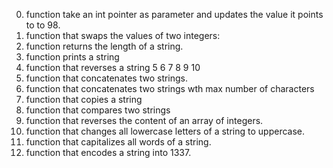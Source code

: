 0. function take an int pointer as parameter and updates the value it points to to 98.
1. function that swaps the values of two integers:
2. function returns the length of a string.
3. function prints a string
4. function that reverses a string
5
6
7
8
9
10
0. function that concatenates two strings.
1. function that concatenates two strings wth max number of characters
2. function that copies a string
3. function that compares two strings
4. function that reverses the content of an array of integers.
5. function that changes all lowercase letters of a string to uppercase.
6. function that capitalizes all words of a string.
7. function that encodes a string into 1337.

